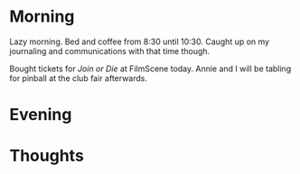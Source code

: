 # Morning
Lazy morning. Bed and coffee from 8:30 until 10:30.
Caught up on my journaling and communications with that time though.

Bought tickets for *Join or Die* at FilmScene today.
Annie and I will be tabling for pinball at the club fair afterwards.

# Evening

# Thoughts
